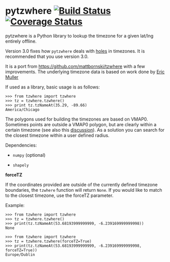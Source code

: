 pytzwhere [![Build Status](https://travis-ci.org/pegler/pytzwhere.svg)](https://travis-ci.org/pegler/pytzwhere) [![Coverage Status](https://coveralls.io/repos/pegler/pytzwhere/badge.svg)](https://coveralls.io/r/pegler/pytzwhere)
=========

pytzwhere is a Python library to lookup the timezone for a given lat/lng entirely offline. 

Version 3.0 fixes how `pytzwhere` deals with [holes](https://github.com/pegler/pytzwhere/issues/34) in timezones. It is recommended that you use version 3.0.

It is a port from https://github.com/mattbornski/tzwhere with a few improvements. The underlying timezone data is based on work done by [Eric Muller](http://efele.net/maps/tz/world/)

If used as a library, basic usage is as follows:

    >>> from tzwhere import tzwhere
    >>> tz = tzwhere.tzwhere()
    >>> print tz.tzNameAt(35.29, -89.66)
    America/Chicago

The polygons used for building the timezones are based on VMAP0. Sometimes points are outside a VMAP0 polygon, but are clearly within a certain timezone (see also this [discussion](https://github.com/mattbornski/tzwhere/issues/8)). As a solution you can search for the closest timezone within a user defined radius.



Dependencies:

  * `numpy` (optional)

  * `shapely`



**forceTZ**

If the coordinates provided are outside of the currently defined timezone boundaries, the `tzwhere` function will return `None`. If you would like to match to the closest timezone, use the forceTZ parameter.

Example:

    >>> from tzwhere import tzwhere
    >>> tz = tzwhere.tzwhere()
    >>> print(tz.tzNameAt(53.68193999999999, -6.239169999999998))
    None

    >>> from tzwhere import tzwhere
    >>> tz = tzwhere.tzwhere(forceTZ=True)
    >>> print(tz.tzNameAt(53.68193999999999, -6.239169999999998, forceTZ=True))
    Europe/Dublin

